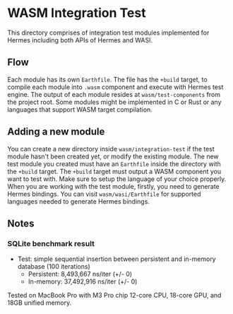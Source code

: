 # WASM Integration Test

This directory comprises of integration test modules implemented for Hermes including both APIs of Hermes and WASI.

## Flow

Each module has its own `Earthfile`. The file has the `+build` target,
to compile each module into `.wasm` component and execute with Hermes test engine.
The output of each module resides at `wasm/test-components` from the project root.
Some modules might be implemented in C or Rust or any languages that support WASM target compilation.

## Adding a new module

You can create a new directory inside `wasm/integration-test` if the test module hasn't been created yet, or modify the existing module.
The new test module you created must have an `Earthfile` inside the directory with the `+build` target.
The `+build` target must output a WASM component you want to test with.
Make sure to setup the language of your choice properly.
When you are working with the test module, firstly, you need to generate Hermes bindings.
You can visit `wasm/wasi/Earthfile` for supported languages needed to generate Hermes bindings.

## Notes

### SQLite benchmark result

- Test: simple sequential insertion between persistent and in-memory database (100 iterations)
  - Persistent: 8,493,667 ns/iter (+/- 0)
  - In-memory: 37,492,916 ns/iter (+/- 0)

Tested on MacBook Pro with M3 Pro chip 12-core CPU, 18-core GPU, and 18GB unified memory.